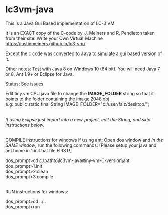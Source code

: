 # lc3vm-java
This is a Java Gui Based implementation of LC-3 VM

It is an EXACT copy of the C-code by J. Meiners and R. Pendleton taken from their site: Write your Own Virtual Machine 
https://justinmeiners.github.io/lc3-vm/

Except the c code was converted to Java to simulate a gui based version of it.

Other notes:
Test with Java 8 on Windows 10 (64 bit). You will need Java 7 or 8, Ant 1.9+ or Eclipse for Java.

Status: See issues.

Edit tiny.vm.CPU.java file to change the <b>IMAGE_FOLDER</b> string so that it points to the folder containing the image 2048.obj <br/>
e.g: public static final String IMAGE_FOLDER="c:/user/faiz/desktop/"; <br/><br/> 

<i>If using Eclipse just import into a new project, edit the String, and skip instructions below.</i><br/><br/>

COMPILE instructions for windows if using ant: Open dos window and <i>in the SAME window</i>, run the following commands:
[Please setup your java and ant home in 1.init.bat file FIRST!]

dos_prompt>cd c:\pathto\lc3vm-java\tiny-vm-C-version\ant <br/>
dos_prompt>1.init <br/>
dos_prompt>2.clean <br/>
dos_prompt>3.compile <br/><br/>

RUN instructions for windows: <br/>

dos_prompt>cd ../.. <br/>
dos_prompt>run

